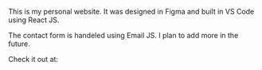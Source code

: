 This is my personal website. It was designed in Figma and built in VS Code using React JS. 

The contact form is handeled using Email JS. I plan to add more in the future.

Check it out at: 
